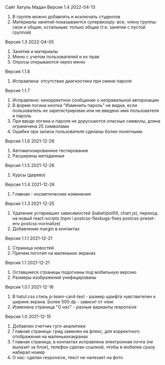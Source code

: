 Сайт Хатуль Мадан
Версия 1.4 2022-04-13

1. В группе можно добавлять и исключать студентов
2. Материалы занятий показываются супервизору: все, члену группы: свои и общие, остальным: только общие (т.е. занятия с пустой группой)

Версия 1.3 2022-04-05

1. Занятия и материалы
2. Меню с учетом пользователей и их прав
3. Опросы открываются через меню

Версия 1.1.8

1. Исправлена: отсутствие диагностики при смене пароля

Версия 1.1.7

1. Исправлено: некорректное сообщение о неправильной авторизации
2. В форме логина кнопка "Изменить пароль" не видна, если пользователь не зарегистрирован или не введено имя пользователя и пароль
3. При вводе логина и пароля не дорускаются опасные символы, длина ограничена 25 символами
4. Ошибки при записи пользователя сделаны более понятными

Версия 1.1.6 2021-12-26

1. Автоматизированное тестирование
2. Расширены метаданные

Версия 1.1.5 2021-12-26

1. Курсы (дерево)

Версия 1.1.4 2021-12-26

1. Главная - косметические изменения

Версия 1.1.3 2021-12-25

1. Удаление устаревших зависимостей (babel/polifill, chart.js), переход на новый react-scripts (npm i postcss-flexbugs-fixes postcss-preset-env postcss-normalize)
2. Добавление margin в контактах

Версия 1.1.1 2021-12-21

1. Страница новостей
2. Прячем логотип на маленьких экранах

Версия 1.1 2021-12-21

1. Оставшиеся страницы подогнаны под мобильную версию
2. Размеры изображений унифицированы

Версия 1.0.1 2021-12-16

1. В hatul.css стиль p-team-card-text - размер шрифта чувствителен к ширине экрана. Более 500 dp - зависит от view
2. Изменена страница "О нас" - разные варианты responsive

Версия 1.0 2021-12-15

1. Добавлен счетчик гугл-аналитики
2. Главная страница: грид заменен на флекс, для корректного отображения на маленькихэкранах
3. Главная страница, в контактах исправлена электронная почта (не вылазит за блок), телефон сделан ссылкой, чтобы в мобилке сразу набирал номер
4. О нас: сделан responsive, текст не налезает на фото
